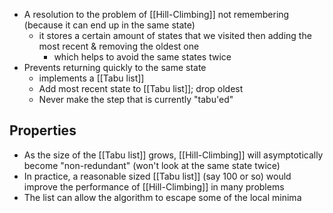 - A resolution to the problem of [[Hill-Climbing]] not remembering (because it can end up in the same state)
	- it stores a certain amount of states that we visited then adding the most recent & removing the oldest one
		- which helps to avoid the same states twice
- Prevents returning quickly to the same state
	-  implements a [[Tabu list]]
	- Add most recent state to [[Tabu list]]; drop oldest
	- Never make the step that is currently "tabu'ed"

## Properties
- As the size of the [[Tabu list]] grows, [[Hill-Climbing]] will asymptotically become "non-redundant" (won't look at the same state twice)
- In practice, a reasonable sized [[Tabu list]] (say 100 or so) would improve the performance of [[Hill-Climbing]] in many problems
- The list can allow the algorithm to escape some of the local minima